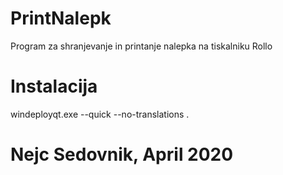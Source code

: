 # PrintNalepk
Program za shranjevanje in printanje nalepka na tiskalniku Rollo

# Instalacija
windeployqt.exe --quick --no-translations .

# Nejc Sedovnik, April 2020
